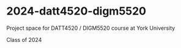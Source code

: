 # 2024-datt4520-digm5520

Project space for DATT4520 / DIGM5520 course at York University

Class of 2024
